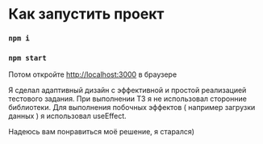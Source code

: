 # Как запустить проект

### `npm i`

### `npm start`

Потом откройте [http://localhost:3000](http://localhost:3000) в браузере

Я сделал адаптивный дизайн с эффективной и простой реализацией тестового задания.
При выполнении ТЗ я не использовал сторонние библиотеки.
Для выполнения побочных эффектов ( например загрузки данных ) я использовал useEffect.

Надеюсь вам понравиться моё решение, я старался)